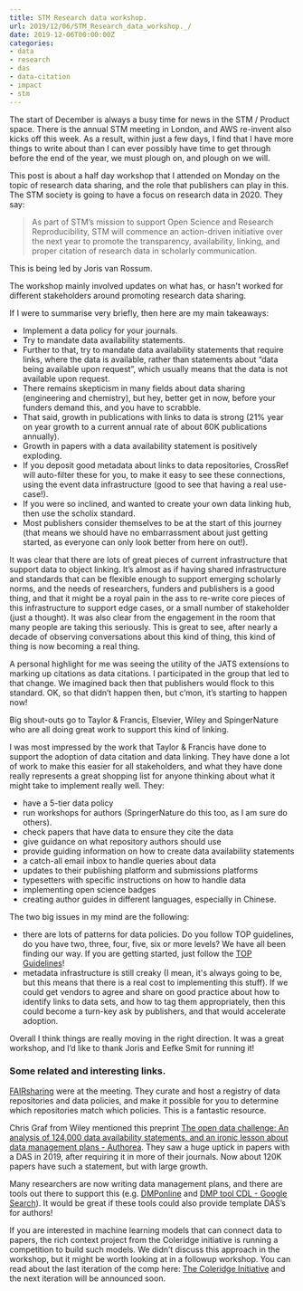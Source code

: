 ```yaml
---
title: STM Research data workshop. 
url: 2019/12/06/STM_Research_data_workshop._/
date: 2019-12-06T00:00:00Z
categories:
- data
- research
- das
- data-citation
- impact
- stm
---
```


The start of December is always a busy time for news in the STM / Product space. There is the annual STM meeting in London, and AWS re-invent also kicks off this week. As a result, within just a few days, I find that I have more things to write about than I can ever possibly have time to get through before the end of the year, we must plough on, and plough on we will. 

This post is about a half day workshop that I attended on Monday on the topic of research data sharing, and the role that publishers can play in this. The STM society is going to have a focus on research data in 2020. They say:

> As part of STM’s mission to support Open Science and Research Reproducibility, STM will commence an action-driven initiative over the next year to promote the transparency, availability, linking, and proper citation of research data in scholarly communication.   

This is being led by Joris van Rossum. 

The workshop mainly involved updates on what has, or hasn't worked for different stakeholders around promoting research data sharing. 

If I were to summarise very briefly, then here are my main takeaways: 

* Implement a data policy for your journals. 
* Try to mandate data availability statements. 
* Further to that, try to mandate data availability statements that require links, where the data is available, rather than statements about “data being available upon request”, which usually means that the data is not available upon request. 
* There remains skepticism in many fields about data sharing (engineering and chemistry), but hey, better get in now, before your funders demand this, and you have to scrabble.
* That said, growth in publications with links to data is strong (21% year on year growth to a current annual rate of about 60K publications annually).  
* Growth in papers with a data availability statement is positively exploding.  
* If you deposit good metadata about links to data repositories, CrossRef will auto-filter these for you, to make it easy to see these connections, using the event data infrastructure (good to see that having a real use-case!). 
* If you were so inclined, and wanted to create your own data linking hub, then use the scholix standard. 
* Most publishers consider themselves to be at the start of this journey (that means we should have no embarrassment about just getting started, as everyone can only look better from here on out!). 

It was clear that there are lots of great pieces of current infrastructure that support data to object linking. It’s almost as if having shared infrastructure and standards that can be flexible enough to support emerging scholarly norms, and the needs of researchers, funders and publishers is a good thing, and that it might be a royal pain in the ass to re-write core pieces of this infrastructure to support edge cases, or a small number of stakeholder (just a thought). 
It was also clear from the engagement in the room that many people are taking this seriously. This is great to see, after nearly a decade of observing conversations about this kind of thing, this kind of thing is now becoming a real thing. 

A personal highlight for me was seeing the utility of the JATS extensions to marking up citations as data citations. I participated in the group that led to that change. We imagined back then that publishers would flock to this standard. OK, so that didn’t happen then, but c’mon, it’s starting to happen now! 

Big shout-outs go to Taylor & Francis, Elsevier, Wiley and SpingerNature who are all doing great work to support this kind of linking. 

I was most impressed by the work that Taylor & Francis have done to support the adoption of data citation and data linking. They have done a lot of work to make this easier for all stakeholders, and what they have done really represents a great shopping list for anyone thinking about what it might take to implement really well. They:

* have a 5-tier data policy 
* run workshops for authors (SpringerNature do this too, as I am sure do others). 
* check papers that have data to ensure they cite the data 
* give guidance on what repository authors should use 
* provide guiding information on how to create data availability statements  
* a catch-all email inbox to handle queries about data 
* updates to their publishing platform and submissions platforms 
* typesetters with specific instructions on how to handle data 
* implementing open science badges 
* creating author guides in different languages, especially in Chinese.

The two big issues in my mind are the following: 

* there are lots of patterns for data policies. Do you follow TOP guidelines, do you have two, three, four, five, six or more levels? We have all been finding our way. If you are getting started, just follow the [TOP Guidelines](https://cos.io/top/)! 
* metadata infrastructure is still creaky (I mean, it's always going to be, but this means that there is a real cost to implementing this stuff). If we could get vendors to agree and share on good practice about how to identify links to data sets, and how to tag them appropriately, then this could become a turn-key ask by publishers, and that would accelerate adoption. 

Overall I think things are really moving in the right direction. It was a great workshop, and I’d like to thank Joris and Eefke Smit for running it! 

### Some related and interesting links. 

[FAIRsharing](https://fairsharing.org) were at the meeting. They curate and host a registry of data repositories and data policies, and make it possible for you to determine which repositories match which policies. This is a fantastic resource. 

Chris Graf from Wiley mentioned this preprint [The open data challenge: An analysis of 124,000 data availability statements, and an ironic lesson about data management plans - Authorea](https://www.authorea.com/users/260319/articles/399874-the-open-data-challenge-an-analysis-of-124-000-data-availability-statements-and-an-ironic-lesson-about-data-management-plans?commit=ad98ddb9a1e072174f34e0c5ae88de32c8431409). They saw a huge uptick in papers with a DAS in 2019, after requiring it in more of their journals. Now about 120K papers have such a statement, but with large growth.

Many researchers are now writing data management plans, and there are tools out there to support this (e.g. [DMPonline](https://dmponline.dcc.ac.uk) and [DMP tool CDL - Google Search](https://www.google.com/search?client=safari&rls=en&q=DMP+tool+CDL&ie=UTF-8&oe=UTF-8)). It would be great if these tools could also provide template DAS’s for authors! 

If you are interested in machine learning models that can connect data to papers, the rich context project from the Coleridge initiative is running a competition to build such models. We didn’t discuss this approach in the workshop, but it might be worth looking at in a followup workshop. You can read about the last iteration of the comp here: [The Coleridge Initiative](https://coleridgeinitiative.org/richcontextcompetition) and the next iteration will be announced soon. 



